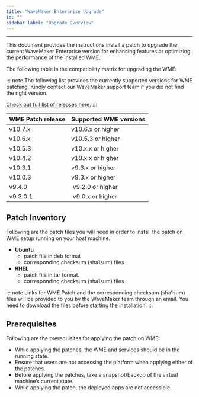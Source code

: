 ```yaml
---
title: "WaveMaker Enterprise Upgrade"
id: ""
sidebar_label: "Upgrade Overview"
---
```

---

This document provides the instructions install a patch to upgrade the current WaveMaker Enterprise version for enhancing features or optimizing the performance of the installed WME.

The following table is the compatibility matrix for upgrading the WME:

::: note
The following list provides the currently supported versions for WME patching. Kindly contact our WaveMaker support team if you did not find the right version.

[Check out full list of releases here.](/learn/wavemaker-release-notes#current-release-details)
:::

| **WME Patch release** | **Supported WME versions** |
| --- | --- |
| v10.7.x  |  v10.6.x or higher |
| v10.6.x  |  v10.5.3 or higher |
| v10.5.3  |  v10.x.x or higher |
| v10.4.2  |  v10.x.x or higher |
| v10.3.1  |  v9.3.x or higher  |
| v10.0.3  |  v9.3.x or higher  |
| v9.4.0   |  v9.2.0 or higher |
| v9.3.0.1 |  v9.0.x or higher |

## Patch Inventory

Following are the patch files you will need in order to install the patch on WME setup running on your host machine.

- **Ubuntu**
  - patch file in deb format
  - corresponding checksum (sha1sum) files
- **RHEL**
  - patch file in tar format.
  - corresponding checksum (sha1sum) files

::: note
Links for WME Patch and the corresponding checksum (sha1sum) files will be provided to you by the WaveMaker team through an email. You need to download the files before starting the installation.
:::

## Prerequisites

Following are the prerequisites for applying the patch on WME:

- While applying the patches, the WME and services should be in the running state.
- Ensure that users are not accessing the platform when applying either of the patches.
- Before applying the patches, take a snapshot/backup of the virtual machine’s current state.
- While applying the patch, the deployed apps are not accessible.

